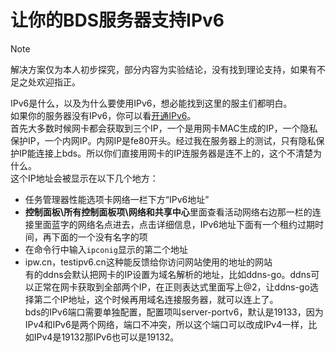# 让你的BDS服务器支持IPv6
> [!NOTE]
> 解决方案仅为本人初步探究，部分内容为实验结论，没有找到理论支持，如果有不足之处欢迎指正。

IPv6是什么，以及为什么要使用IPv6，想必能找到这里的服主们都明白。  
如果你的服务器没有IPv6，你可以看[开通IPv6](network/ipv6/start.md)。  
首先大多数时候网卡都会获取到三个IP，一个是用网卡MAC生成的IP，一个隐私保护IP，一个内网IP。内网IP是fe80开头。经过我在服务器上的测试，只有隐私保护IP能连接上bds。所以你们直接用网卡的IP连服务器是连不上的，这个不清楚为什么。  
这个IP地址会被显示在以下几个地方：
- 任务管理器性能选项卡网络一栏下方“IPv6地址”
- **控制面板\所有控制面板项\网络和共享中心**里面查看活动网络右边那一栏的连接里面蓝字的网络名点进去，点击详细信息，IPv6地址下面有一个租约过期时间，再下面的一个没有名字的项
- 在命令行中输入`ipconig`显示的第二个地址
- ipw.cn，testipv6.cn这种能反馈给你访问网站使用的地址的网站  
有的ddns会默认把网卡的IP设置为域名解析的地址，比如ddns-go。ddns可以正常在网卡获取到全部两个IP，在正则表达式里面写上@2，让ddns-go选择第二个IP地址，这个时候再用域名连接服务器，就可以连上了。  
bds的IPv6端口需要单独配置，配置项叫server-portv6，默认是19133，因为IPv4和IPv6是两个网络，端口不冲突，所以这个端口可以改成IPv4一样，比如IPv4是19132那IPv6也可以是19132。  
